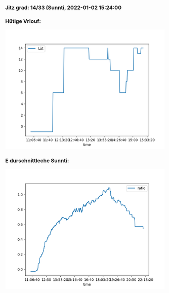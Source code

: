 ### Jitz grad: 14/33 (Sunnti, 2022-01-02 15:24:00

### Hütige Vrlouf:
![Graph](Today.png)

### E durschnittleche Sunnti:
![Graph](Sunnti.png)